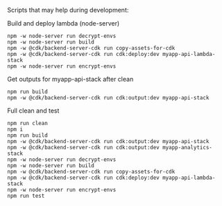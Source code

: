 Scripts that may help during development:

Build and deploy lambda (node-server)

```
npm -w node-server run decrypt-envs
npm -w node-server run build
npm -w @cdk/backend-server-cdk run copy-assets-for-cdk
npm -w @cdk/backend-server-cdk run cdk:deploy:dev myapp-api-lambda-stack
npm -w node-server run encrypt-envs
```

Get outputs for myapp-api-stack after clean

```
npm run build
npm -w @cdk/backend-server-cdk run cdk:output:dev myapp-api-stack
```

Full clean and test

```
npm run clean
npm i
npm run build
npm -w @cdk/backend-server-cdk run cdk:output:dev myapp-api-stack
npm -w @cdk/backend-server-cdk run cdk:output:dev myapp-analytics-stack
npm -w node-server run decrypt-envs
npm -w node-server run build
npm -w @cdk/backend-server-cdk run copy-assets-for-cdk
npm -w @cdk/backend-server-cdk run cdk:deploy:dev myapp-api-lambda-stack
npm -w node-server run encrypt-envs
npm run test
```

